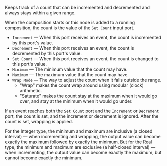 Keeps track of a count that can be incremented and decremented and always stays within a given range.

When the composition starts or this node is added to a running composition, the count is the value of the `Set Count` input port. 

   - `Increment` — When this port receives an event, the count is incremented by this port's value.
   - `Decrement` — When this port receives an event, the count is decremented by this port's value.
   - `Set Count` — When this port receives an event, the count is changed to this port's value. 
   - `Minimum` — The minimum value that the count may have.
   - `Maximum` — The maximum value that the count may have.
   - `Wrap Mode` — The way to adjust the count when it falls outside the range.
      - "Wrap" makes the count wrap around using modular (clock) arithmetic.
      - "Saturate" makes the count stay at the maximum when it would go over, and stay at the minimum when it would go under.

If an event reaches both the `Set Count` port and the `Increment` or `Decrement` port, the count is set, and the increment or decrement is ignored. After the count is set, wrapping is applied. 

For the Integer type, the minimum and maximum are inclusive (a closed interval) — when incrementing and wrapping, the output value can become exactly the maximum followed by exactly the minimum.  But for the Real type, the minimum and maximum are exclusive (a half-closed interval) — when incrementing, the output value can become exactly the maximum, but cannot become exactly the minimum.
